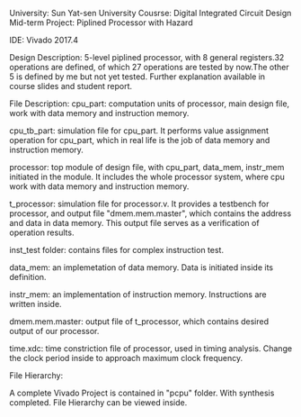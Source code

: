 University: Sun Yat-sen University
Cousrse: Digital Integrated Circuit Design
Mid-term Project: Piplined Processor with Hazard

IDE: Vivado 2017.4

Design Description: 
5-level piplined processor, with 8 general registers.32 operations are defined, of which 27 operations are tested by now.The other 5 is defined by me but not yet tested. Further explanation available in course slides and student report.

File Description:
cpu_part: computation units of processor, main design file, work with data memory and instruction memory.

cpu_tb_part: simulation file for cpu_part. It performs value assignment operation for cpu_part, which in real life is the job of data memory and instruction memory. 

processor: top module of design file, with cpu_part, data_mem, instr_mem initiated in the module. It includes the whole processor system, where cpu work with data memory and instruction memory. 

t_processor: simulation file for processor.v. It provides a testbench for processor, and output file "dmem.mem.master", which contains the address and data in data memory. This output file serves as a verification of operation results. 

inst_test folder: contains files for complex instruction test.

data_mem: an implemetation of data memory. Data is initiated inside its definition. 

instr_mem: an implementation of instruction memory. Instructions are written inside. 

dmem.mem.master: output file of t_processor, which contains desired output of our processor. 

time.xdc: time constriction file of processor, used in timing analysis. Change the clock period inside to approach maximum clock frequency. 


File Hierarchy:

A complete Vivado Project is contained in "pcpu" folder. With synthesis completed. File Hierarchy can be viewed inside. 